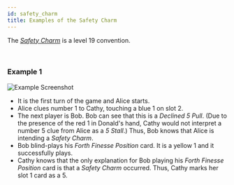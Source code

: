 ```yaml
---
id: safety_charm
title: Examples of the Safety Charm
---
```


The *[Safety Charm](/level_19/charms.md#the-safety-charm-declined-5-pull)* is a level 19 convention.

<br />

### Example 1

![Example Screenshot](/img/examples/safety_charm.png)

- It is the first turn of the game and Alice starts.
- Alice clues number 1 to Cathy, touching a blue 1 on slot 2.
- The next player is Bob. Bob can see that this is a *Declined 5 Pull*. (Due to the presence of the red 1 in Donald's hand, Cathy would not interpret a number 5 clue from Alice as a *5 Stall*.) Thus, Bob knows that Alice is intending a *Safety Charm*.
- Bob blind-plays his *Forth Finesse Position* card. It is a yellow 1 and it successfully plays.
- Cathy knows that the only explanation for Bob playing his *Forth Finesse Position* card is that a *Safety Charm* occurred. Thus, Cathy marks her slot 1 card as a 5.
